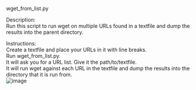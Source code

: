 wget_from_list.py  

Description:  
Run this script to run wget on multiple URLs found in a textfile and dump the results into the parent directory.  
  
Instructions:  
Create a textfile and place your URLs in it with line breaks.  
Run wget_from_list.py.  
It will ask you for a URL list.  Give it the path/to/textfile.  
It will run wget against each URL in the textfile and dump the results into the directory that it is run from.  
![image](https://user-images.githubusercontent.com/38402024/120942613-bcaefc80-c6ef-11eb-9a1d-94b4f181d50c.png)
